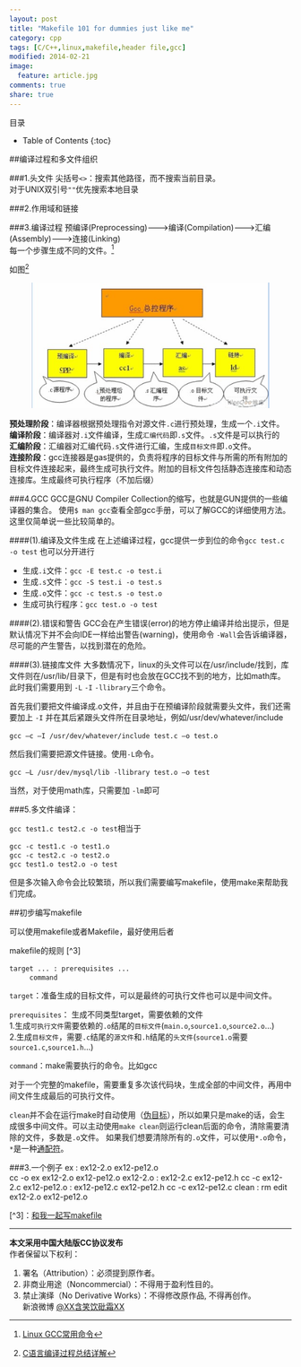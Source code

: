 ```yaml
---
layout: post
title: "Makefile 101 for dummies just like me"
category: cpp
tags: [C/C++,linux,makefile,header file,gcc]
modified: 2014-02-21
image:
  feature: article.jpg
comments: true
share: true
---
```


目录

* Table of Contents
{:toc}


##编译过程和多文件组织

###1.头文件
尖括号`<>`：搜索其他路径，而不搜索当前目录。  
   对于UNIX双引号`""`优先搜索本地目录

###2.作用域和链接

###3.编译过程
预编译(Preprocessing)--->编译(Compilation)--->汇编 (Assembly)--->连接(Linking)  
每一个步骤生成不同的文件。[^1]

如图[^2]
<figure>
    <a href="/images/makefile-1-1.jpg"> <!--herf是超链接-->
        <img src="/images/makefile-1-1.jpg"><!--img标签必须有src属性=“图片位置”-->
    </a>
</figure>

**预处理阶段**：编译器根据预处理指令对源文件`.c`进行预处理，生成一个`.i`文件。  
**编译阶段**：编译器对`.i`文件编译，生成`汇编代码`即`.s`文件。`.s`文件是可以执行的  
**汇编阶段**：汇编器对汇编代码`.s`文件进行汇编，生成`目标文件`即`.o`文件。  
**连接阶段**：gcc连接器是gas提供的，负责将程序的目标文件与所需的所有附加的目标文件连接起来，最终生成可执行文件。附加的目标文件包括静态连接库和动态连接库。生成最终可执行程序（不加后缀）  


###4.GCC
GCC是GNU Compiler Collection的缩写，也就是GUN提供的一些编译器的集合。
使用`$ man gcc`查看全部gcc手册，可以了解GCC的详细使用方法。这里仅简单说一些比较简单的。

####(1).编译及文件生成
在上述编译过程，gcc提供一步到位的命令`gcc test.c -o test`
也可以分开进行

- 生成`.i`文件：`gcc -E test.c -o test.i`
- 生成`.s`文件：`gcc -S test.i -o test.s`
- 生成`.o`文件：`gcc -c test.s -o test.o`
- 生成可执行程序：`gcc test.o -o test`

####(2).错误和警告
GCC会在产生错误(error)的地方停止编译并给出提示，但是默认情况下并不会向IDE一样给出警告(warning)，使用命令 `-Wall`会告诉编译器，尽可能的产生警告，以找到潜在的危险。

####(3).链接库文件
大多数情况下，linux的头文件可以在/usr/include/找到，库文件则在/usr/lib/目录下，但是有时也会放在GCC找不到的地方，比如math库。
此时我们需要用到 `-L` `-I` `-llibrary`三个命令。

首先我们要把文件编译成.o文件，并且由于在预编译阶段就需要头文件，我们还需要加上 `-I` 并在其后紧跟头文件所在目录地址，例如/usr/dev/whatever/include

`gcc –c –I /usr/dev/whatever/include test.c –o test.o`

然后我们需要把源文件链接。使用`-L`命令。

`gcc –L /usr/dev/mysql/lib -llibrary test.o –o test`

当然，对于使用math库，只需要加 `-lm`即可

###5.多文件编译：

`gcc test1.c test2.c -o test`相当于

	gcc -c test1.c -o test1.o  
	gcc -c test2.c -o test2.o  
	gcc test1.o test2.o -o test  
但是多次输入命令会比较繁琐，所以我们需要编写makefile，使用make来帮助我们完成。

##初步编写makefile

可以使用makefile或者Makefile，最好使用后者

makefile的规则 [^3]

    target ... : prerequisites ...
	     command

`target`：准备生成的目标文件，可以是最终的可执行文件也可以是中间文件。  

`prerequisites`： 生成不同类型target，需要依赖的文件    
1.生成`可执行文件`需要依赖的`.o`结尾的`目标文件`(`main.o`,`source1.o`,`source2.o`...)  
2.生成`目标文件`，需要`.c`结尾的`源文件`和`.h`结尾的`头文件`(`source1.o`需要`source1.c`,`source1.h`...)    

`command`：make需要执行的命令。比如gcc

对于一个完整的makefile，需要重复多次该代码块，生成全部的中间文件，再用中间文件生成最后的可执行文件。


`clean`并不会在运行make时自动使用（[伪目标](http://wiki.ubuntu.org.cn/%E8%B7%9F%E6%88%91%E4%B8%80%E8%B5%B7%E5%86%99Makefile:%E4%B9%A6%E5%86%99%E8%A7%84%E5%88%99#.E4.BC.AA.E7.9B.AE.E6.A0.87)），所以如果只是make的话，会生成很多中间文件。可以主动使用`make clean`则运行clean后面的命令，清除需要清除的文件，多数是`.o`文件。
如果我们想要清除所有的`.o`文件，可以使用`*.o`命令，`*`是一种[通配符](http://wiki.ubuntu.org.cn/%E8%B7%9F%E6%88%91%E4%B8%80%E8%B5%B7%E5%86%99Makefile:%E4%B9%A6%E5%86%99%E8%A7%84%E5%88%99#.E5.9C.A8.E8.A7.84.E5.88.99.E4.B8.AD.E4.BD.BF.E7.94.A8.E9.80.9A.E9.85.8D.E7.AC.A6)。


###3.一个例子
    ex : ex12-2.o ex12-pe12.o  
	    cc -o ex ex12-2.o ex12-pe12.o
    ex12-2.o : ex12-2.c ex12-pe12.h
	    cc -c ex12-2.c
    ex12-pe12.o : ex12-pe12.c ex12-pe12.h
    	cc -c ex12-pe12.c
	clean :
	    rm edit ex12-2.o ex12-pe12.o
	    
   

[^1]: [Linux GCC常用命令](http://www.cnblogs.com/ggjucheng/archive/2011/12/14/2287738.html)

[^2]: [C语言编译过程总结详解](http://tech.c114.net/175/a472966-2.html)


[^3]：[和我一起写makefile](http://wiki.ubuntu.org.cn/%E8%B7%9F%E6%88%91%E4%B8%80%E8%B5%B7%E5%86%99Makefile)


********************************

**本文采用中国大陆版CC协议发布**  
作者保留以下权利：  
1. 署名（Attribution）：必须提到原作者。  
2. 非商业用途（Noncommercial）：不得用于盈利性目的。  
3. 禁止演绎（No Derivative Works）：不得修改原作品, 不得再创作。   
新浪微博 [@XX含笑饮砒霜XX](http://weibo.com/smilingly1989)